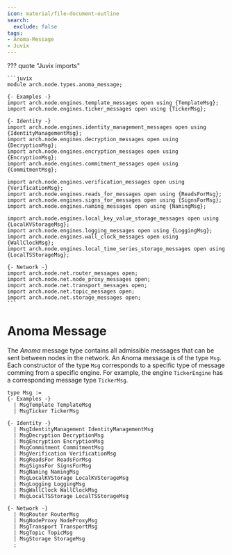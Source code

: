 ```yaml
---
icon: material/file-document-outline
search:
  exclude: false
tags:
- Anoma-Message
- Juvix
---
```


??? quote "Juvix imports"

    ```juvix
    module arch.node.types.anoma_message;

    {- Examples -}
    import arch.node.engines.template_messages open using {TemplateMsg};
    import arch.node.engines.ticker_messages open using {TickerMsg};

    {- Identity -}
    import arch.node.engines.identity_management_messages open using {IdentityManagementMsg};
    import arch.node.engines.decryption_messages open using {DecryptionMsg};
    import arch.node.engines.encryption_messages open using {EncryptionMsg};
    import arch.node.engines.commitment_messages open using {CommitmentMsg};

    import arch.node.engines.verification_messages open using {VerificationMsg};
    import arch.node.engines.reads_for_messages open using {ReadsForMsg};
    import arch.node.engines.signs_for_messages open using {SignsForMsg};
    import arch.node.engines.naming_messages open using {NamingMsg};

    import arch.node.engines.local_key_value_storage_messages open using {LocalKVStorageMsg};
    import arch.node.engines.logging_messages open using {LoggingMsg};
    import arch.node.engines.wall_clock_messages open using {WallClockMsg};
    import arch.node.engines.local_time_series_storage_messages open using {LocalTSStorageMsg};

    {- Network -}
    import arch.node.net.router_messages open;
    import arch.node.net.node_proxy_messages open;
    import arch.node.net.transport_messages open;
    import arch.node.net.topic_messages open;
    import arch.node.net.storage_messages open;
    ```

# Anoma Message

The _Anoma_ message type contains all admissible messages
that can be sent between nodes in the network.
An Anoma message is of the type `Msg`.
Each constructor of the type `Msg`
corresponds to a specific type of message comming from a specific engine.
For example, the engine `TickerEngine`
has a corresponding message type `TickerMsg`.

<!-- --8<-- [start:anoma-messages-type] -->
```juvix
type Msg :=
{- Examples -}
  | MsgTemplate TemplateMsg
  | MsgTicker TickerMsg

{- Identity -}
  | MsgIdentityManagement IdentityManagementMsg
  | MsgDecryption DecryptionMsg
  | MsgEncryption EncryptionMsg
  | MsgCommitment CommitmentMsg
  | MsgVerification VerificationMsg
  | MsgReadsFor ReadsForMsg
  | MsgSignsFor SignsForMsg
  | MsgNaming NamingMsg
  | MsgLocalKVStorage LocalKVStorageMsg
  | MsgLogging LoggingMsg
  | MsgWallClock WallClockMsg
  | MsgLocalTSStorage LocalTSStorageMsg

{- Network -}
  | MsgRouter RouterMsg
  | MsgNodeProxy NodeProxyMsg
  | MsgTransport TransportMsg
  | MsgTopic TopicMsg
  | MsgStorage StorageMsg
  ;
```
<!-- --8<-- [end:anoma-messages-type] -->

